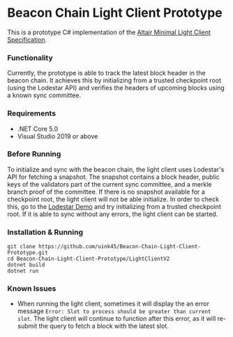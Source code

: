 # Beacon Chain Light Client Prototype

This is a prototype C# implementation of the [Altair Minimal Light Client Specification](https://github.com/ethereum/consensus-specs/blob/dev/specs/altair/sync-protocol.md). 

### Functionality
Currently, the prototype is able to track the latest block header in the beacon chain. It achieves this by initializing from a trusted checkpoint root (using the Lodestar API) and verifies the headers of upcoming blocks using a known sync committee.

### Requirements
- .NET Core 5.0
- Visual Studio 2019 or above

### Before Running
To initialize and sync with the beacon chain, the light client uses Lodestar's API for fetching a snapshot. The snapshot contains a block header, public keys of the validators part of the current sync committee, and a merkle branch proof of the committee. If there is no snapshot available for a checkpoint root, the light client will not be able initialize. In order to check this, go to the [Lodestar Demo](https://light-client-demo.lodestar.casa/) and try initializing from a trusted checkpoint root. If it is able to sync without any errors, the light client can be started.  

### Installation & Running
```
git clone https://github.com/uink45/Beacon-Chain-Light-Client-Prototype.git
cd Beacon-Chain-Light-Client-Prototype/LightClientV2
dotnet build
dotnet run
```

### Known Issues
- When running the light client, sometimes it will display the an error message `Error: Slot to process should be greater than current slot`. The light client will continue to function after this error, as it will re-submit the query to fetch a block with the latest slot.








